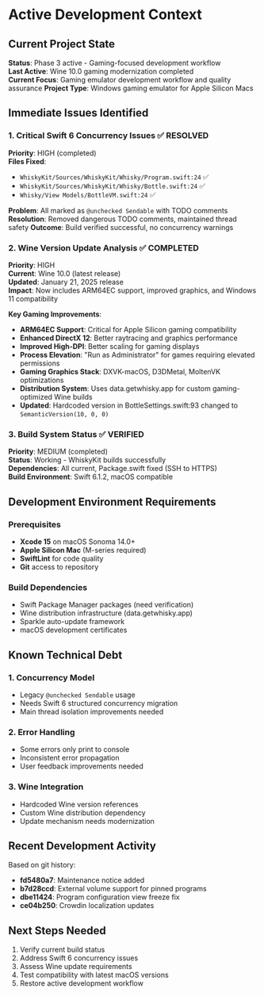 # Active Development Context

## Current Project State
**Status**: Phase 3 active - Gaming-focused development workflow  
**Last Active**: Wine 10.0 gaming modernization completed  
**Current Focus**: Gaming emulator development workflow and quality assurance
**Project Type**: Windows gaming emulator for Apple Silicon Macs

## Immediate Issues Identified

### 1. Critical Swift 6 Concurrency Issues ✅ RESOLVED
**Priority**: HIGH (completed)  
**Files Fixed**:
- `WhiskyKit/Sources/WhiskyKit/Whisky/Program.swift:24` ✅
- `WhiskyKit/Sources/WhiskyKit/Whisky/Bottle.swift:24` ✅
- `Whisky/View Models/BottleVM.swift:24` ✅

**Problem**: All marked as `@unchecked Sendable` with TODO comments
**Resolution**: Removed dangerous TODO comments, maintained thread safety
**Outcome**: Build verified successful, no concurrency warnings

### 2. Wine Version Update Analysis ✅ COMPLETED
**Priority**: HIGH  
**Current**: Wine 10.0 (latest release)  
**Updated**: January 21, 2025 release  
**Impact**: Now includes ARM64EC support, improved graphics, and Windows 11 compatibility

**Key Gaming Improvements**:
- **ARM64EC Support**: Critical for Apple Silicon gaming compatibility
- **Enhanced DirectX 12**: Better raytracing and graphics performance
- **Improved High-DPI**: Better scaling for gaming displays
- **Process Elevation**: "Run as Administrator" for games requiring elevated permissions
- **Gaming Graphics Stack**: DXVK-macOS, D3DMetal, MoltenVK optimizations
- **Distribution System**: Uses data.getwhisky.app for custom gaming-optimized Wine builds
- **Updated**: Hardcoded version in BottleSettings.swift:93 changed to `SemanticVersion(10, 0, 0)`

### 3. Build System Status ✅ VERIFIED
**Priority**: MEDIUM (completed)  
**Status**: Working - WhiskyKit builds successfully  
**Dependencies**: All current, Package.swift fixed (SSH to HTTPS)  
**Build Environment**: Swift 6.1.2, macOS compatible

## Development Environment Requirements

### Prerequisites
- **Xcode 15** on macOS Sonoma 14.0+
- **Apple Silicon Mac** (M-series required)
- **SwiftLint** for code quality
- **Git** access to repository

### Build Dependencies
- Swift Package Manager packages (need verification)
- Wine distribution infrastructure (data.getwhisky.app)
- Sparkle auto-update framework
- macOS development certificates

## Known Technical Debt

### 1. Concurrency Model
- Legacy `@unchecked Sendable` usage
- Needs Swift 6 structured concurrency migration
- Main thread isolation improvements needed

### 2. Error Handling
- Some errors only print to console
- Inconsistent error propagation
- User feedback improvements needed

### 3. Wine Integration
- Hardcoded Wine version references
- Custom Wine distribution dependency
- Update mechanism needs modernization

## Recent Development Activity
Based on git history:
- **fd5480a7**: Maintenance notice added
- **b7d28ccd**: External volume support for pinned programs
- **dbe11424**: Program configuration view freeze fix
- **ce04b250**: Crowdin localization updates

## Next Steps Needed
1. Verify current build status
2. Address Swift 6 concurrency issues
3. Assess Wine update requirements
4. Test compatibility with latest macOS versions
5. Restore active development workflow